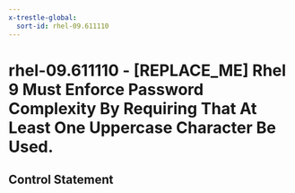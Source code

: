 ```yaml
---
x-trestle-global:
  sort-id: rhel-09.611110
---
```


# rhel-09.611110 - \[REPLACE_ME\] Rhel 9 Must Enforce Password Complexity By Requiring That At Least One Uppercase Character Be Used.

## Control Statement
